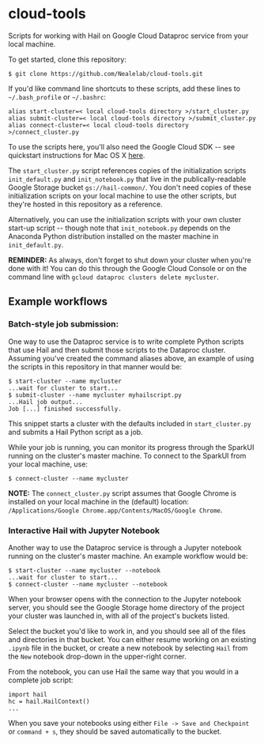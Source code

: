 # cloud-tools
Scripts for working with Hail on Google Cloud Dataproc service from your local machine.

To get started, clone this repository:
```
$ git clone https://github.com/Nealelab/cloud-tools.git
```

If you'd like command line shortcuts to these scripts, add these lines to `~/.bash_profile` or `~/.bashrc`: 
```
alias start-cluster=< local cloud-tools directory >/start_cluster.py
alias submit-cluster=< local cloud-tools directory >/submit_cluster.py
alias connect-cluster=< local cloud-tools directory >/connect_cluster.py
```

To use the scripts here, you'll also need the Google Cloud SDK -- see quickstart instructions for Mac OS X [here](https://cloud.google.com/sdk/docs/quickstart-mac-os-x).

The `start_cluster.py` script references copies of the initialization scripts `init_default.py` and `init_notebook.py` that live in the publically-readable Google Storage bucket `gs://hail-common/`. You don't need copies of these initialization scripts on your local machine to use the other scripts, but they're hosted in this repository as a reference. 

Alternatively, you can use the initialization scripts with your own cluster start-up script -- though note that `init_notebook.py` depends on the Anaconda Python distribution installed on the master machine in `init_default.py`.

**REMINDER:** As always, don't forget to shut down your cluster when you're done with it! You can do this through the Google Cloud Console or on the command line with `gcloud dataproc clusters delete mycluster`.

## Example workflows

### Batch-style job submission:

One way to use the Dataproc service is to write complete Python scripts that use Hail and then submit those scripts to the Dataproc cluster. Assuming you've created the command aliases above, an example of using the scripts in this repository in that manner would be:
```
$ start-cluster --name mycluster
...wait for cluster to start...
$ submit-cluster --name mycluster myhailscript.py
...Hail job output...
Job [...] finished successfully.
```

This snippet starts a cluster with the defaults included in `start_cluster.py` and submits a Hail Python script as a job.    

While your job is running, you can monitor its progress through the SparkUI running on the cluster's master machine. To connect to the SparkUI from your local machine, use:
```
$ connect-cluster --name mycluster
```

**NOTE:** The `connect_cluster.py` script assumes that Google Chrome is installed on your local machine in the (default) location: `/Applications/Google Chrome.app/Contents/MacOS/Google Chrome`.

### Interactive Hail with Jupyter Notebook

Another way to use the Dataproc service is through a Jupyter notebook running on the cluster's master machine. An example workflow would be:
```
$ start-cluster --name mycluster --notebook
...wait for cluster to start...
$ connect-cluster --name mycluster --notebook
```
When your browser opens with the connection to the Jupyter notebook server, you should see the Google Storage home directory of the project your cluster was launched in, with all of the project's buckets listed. 

Select the bucket you'd like to work in, and you should see all of the files and directories in that bucket. You can either resume working on an existing `.ipynb` file in the bucket, or create a new notebook by selecting `Hail` from the `New` notebook drop-down in the upper-right corner.

From the notebook, you can use Hail the same way that you would in a complete job script:
```
import hail
hc = hail.HailContext()
...
```

When you save your notebooks using either `File -> Save and Checkpoint` or `command + s`, they should be saved automatically to the bucket.
